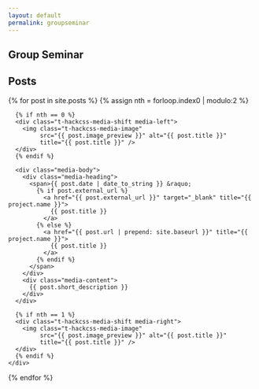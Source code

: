 ```yaml
---
layout: default
permalink: groupseminar
---
```


<section>
  <h1>Group Seminar</h1>

</section>

<section>
  <h2>Posts</h2>

  {% for post in site.posts %}
    {% assign nth = forloop.index0 | modulo:2 %}
    <div class="media">

      {% if nth == 0 %}
      <div class="t-hackcss-media-shift media-left">
        <img class="t-hackcss-media-image"
             src="{{ post.image_preview }}" alt="{{ post.title }}"
             title="{{ post.title }}" />
      </div>
      {% endif %}

      <div class="media-body">
        <div class="media-heading">
          <span>{{ post.date | date_to_string }} &raquo;
            {% if post.external_url %}
              <a href="{{ post.external_url }}" target="_blank" title="{{ project.name }}">
                {{ post.title }}
              </a>
            {% else %}
              <a href="{{ post.url | prepend: site.baseurl }}" title="{{ project.name }}">
                {{ post.title }}
              </a>
            {% endif %}
          </span>
        </div>
        <div class="media-content">
          {{ post.short_description }}
        </div>
      </div>

      {% if nth == 1 %}
      <div class="t-hackcss-media-shift media-right">
        <img class="t-hackcss-media-image"
             src="{{ post.image_preview }}" alt="{{ post.title }}"
             title="{{ post.title }}" />
      </div>
      {% endif %}
    </div>
  {% endfor %}
</section>

<!--section>

  <h2>Cards</h2>

  <div class="grid t-hackcss-cards">

    {% for project in site.projects %}

    <div class="cell -6of12 t-hackcss-cards-cell">
      <div class="card">
        <header class="card-header">{{ project.name }}</header>
        <div class="card-content">
          <div class="inner">

            {% if project.image %}
            <img src="{{ project.image }}" class="t-hackcss-cards-image"
                 alt="{{ project.name }}"
                 title="{{ project.name }}" />
            {% endif %}

            <p class="t-hackcss-cards-text">{{ project.description }}</p>
            <p class="t-hackcss-cards-link">
              <a href="{{ project.link }}" title="{{ project.name }}" target="_blank">
                 {{ project.name }}
               </a>
            </p>
          </div>
        </div>
      </div>
    </div>

    {% endfor %}

  </div>
</section-->
